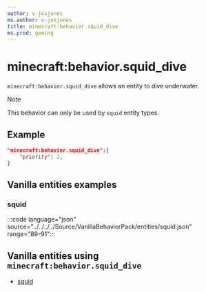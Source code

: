 ```yaml
---
author: v-josjones
ms.author: v-josjones
title: minecraft:behavior.squid_dive
ms.prod: gaming
---
```


# minecraft:behavior.squid_dive

`minecraft:behavior.squid_dive` allows an entity to dive underwater.

> [!NOTE]
> This behavior can only be used by `squid` entity types.

## Example

```json
"minecraft:behavior.squid_dive":{
    "priority": 2,
}
```

## Vanilla entities examples

### squid

:::code language="json" source="../../../../Source/VanillaBehaviorPack/entities/squid.json" range="89-91":::

## Vanilla entities using `minecraft:behavior.squid_dive`

- [squid](../../../../Source/VanillaBehaviorPack_Snippets/entities/squid.md)
